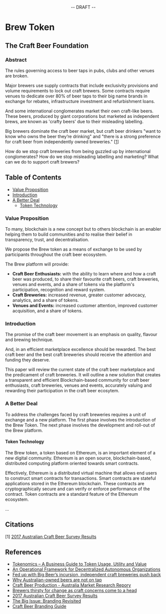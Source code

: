 <p align="center">
-- DRAFT --
</p>

<p align="center">
  <h1>Brew Token</h1>
</p>

<p align="center">
<h2>The Craft Beer Foundation</h2>
</p>

<p align="center">
<h3>Abstract</h3>
</p>

The rules governing access to beer taps in pubs, clubs and other venues are broken. 

Major brewers use supply contracts that include exclusivity provisions and volume requirements to lock out craft 
brewers. Some contracts require venues to dedicate over 80% of beer taps to their big name brands in exchange for 
rebates, infrastructure investment and refurbishment loans. 

And some international conglomerates market their own craft-like beers. These beers, produced by giant corporations but
marketed as independent brews, are known as 'crafty beers' due to their misleading labelling.

Big brewers dominate the craft beer market, but craft beer drinkers "want to know who owns the beer they’re drinking" 
and "there is a strong preference for craft beer from independently owned breweries." [[1](#citations)]
 
How do we stop craft breweries from being guzzled up by international conglomerates? 
How do we stop misleading labelling and marketing? 
What can we do to support craft brewers?

## Table of Contents

- [Value Proposition](#value-proposition)
- [Introduction](#introduction)
- [A Better Deal](#a-new-deal)
  - [Token Technology](#token-technology)

### Value Proposition

To many, blockchain is a new concept but to others blockchain is an enabler helping them to build communities and to
realise their belief in transparency, trust, and decentralisation.

We propose the Brew token as a means of exchange to be used by participants throughout the craft beer ecosystem.

The Brew platform will provide:

- <strong>Craft Beer Enthusiasts:</strong> with the ability to learn where and how a craft beer was produced, to 
  share their favourite craft beers, craft breweries, venues and events, and a share of tokens via the platform's 
  participation, recognition and reward system.
- <strong>Craft Breweries:</strong> increased revenue, greater customer advocacy, analytics, and a share of tokens.
- <strong>Venues and Events:</strong> increased customer attention, improved customer acquisition, and a share of tokens.

### Introduction

The promise of the craft beer movement is an emphasis on quality, flavour and brewing technique.

And, in an efficient marketplace excellence should be rewarded. The best craft beer and the best craft breweries 
should receive the attention and funding they deserve.

This paper will review the current state of the craft beer marketplace and the predicament of craft breweries.
It will outline a new solution that creates a transparent and efficient Blockchain-based community for craft beer 
enthusiasts, craft breweries, venues and events, accurately valuing and rewarding their participation in the 
craft beer ecosytem.

### A Better Deal

To address the challenges faced by craft breweries requires a unit of exchange and a new platform. The first phase
involves the introduction of the Brew Token. The next phase involves the development and roll-out of the Brew platform.

#### Token Technology

The Brew token, a token based on Ethereum, is an important element of a new digital community.
Ethereum is an open source, blockchain-based, distributed computing platform oriented towards smart contracts.

Effectively, Ethereum is a distributed virtual machine that allows end users to construct smart contracts for
transactions. Smart contracts are stateful applications stored in the Ethereum blockchain. These contracts are
cryptographically secure and can verify or enforce performance of the contract. Token contracts are a standard feature
of the Ethereum ecosystem.

...

## Citations

[1] [2017 Australian Craft Beer Survey Results](https://www.beercartel.com.au/blog/2017-australian-craft-beer-survey-results/)

## References

- [Tokenomics – A Business Guide to Token Usage, Utility and Value](http://web.archive.org/web/20170610165225/http://startupmanagement.org/2017/06/10/tokenomics-a-business-guide-to-token-usage-utility-and-value/)
- [An Operational Framework for Decentralized Autonomous Organizations](http://web.archive.org/web/20160110194852/http://startupmanagement.org:80/2015/02/04/an-operational-framework-for-decentralized-autonomous-organizations/)
- [Fed up with Big Beer’s incursion, independent craft breweries push back](https://www.cnbc.com/2018/02/03/fed-up-with-big-beers-incursion-independent-craft-breweries-push-back.html)
- [Why Australian-owned beers are not on tap](https://www.choice.com.au/food-and-drink/drinks/alcohol/articles/why-australian-owned-beers-are-not-on-tap)
- [Craft Beer Production - Australia Market Research Repory](http://www.ibisworld.com.au/industry-trends/specialised-market-research-reports/consumer-goods-services/craft-beer-production.html)
- [Brewers thirsty for change as craft concerns come to a head](http://www.abc.net.au/radionational/programs/blueprintforliving/craft-beer-industry-concerns-come-to-a-head/6512740)
- [2017 Australian Craft Beer Survey Results](https://www.beercartel.com.au/blog/2017-australian-craft-beer-survey-results/)
- [The Big Issue: Branding Revisited](https://craftypint.com/news/1596/The_Big_Issue_Branding_Revisited)
- [Craft Beer Branding Guide](https://craftbeerbrandingguide.com/)
